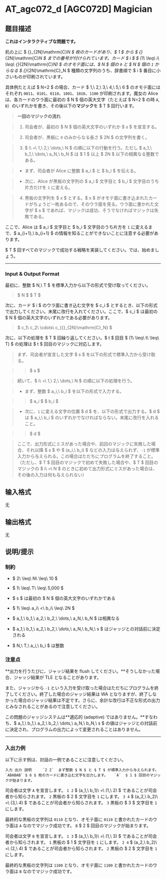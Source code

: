 # AT_agc072_d [AGC072D] Magician

## 题目描述

[problemUrl]: https://atcoder.jp/contests/agc072/tasks/agc072_d

**これはインタラクティブな問題です。**

机の上に $ {}_{2N}\mathrm{C}_N $ 枚のカードがあり、$ 1 $ から $ {}_{2N}\mathrm{C}_N $ までの番号が付けられています。カード $ i $ $ (1\ \leq\ i\ \leq\ {}_{2N}\mathrm{C}_N) $ のオモテ面には、$ N $ 個の `0` と $ N $ 個の `1` からなる $ {}_{2N}\mathrm{C}_N $ 種類の文字列のうち、辞書順で $ i $ 番目に小さいものが印刷されています。

 具体例たとえば $ N=2 $ の場合、カード $ 1,\ 2,\ 3,\ 4,\ 5,\ 6 $ のオモテ面にはそれぞれ `0011`、`0101`、`0110`、`1001`、`1010`、`1100` が印刷されます。魔女の Alice は、各カードのウラ面に最初の $ N $ 個の英大文字（たとえば $ N=2 $ の時 `A`, `B`）のいずれかを書き、その後以下の**マジック**を $ T $ 回行います。

> **一回のマジックの流れ**
> 
> 1. 司会者が、最初の $ N $ 個の英大文字のいずれか $ s $ を宣言する。
> 2. 司会者が、黒板に `0` のみからなる長さ $ 2N $ の文字列を書く。
> 3. $ i\ =\ 1,\ 2,\ \dots,\ N $ の順に以下の行動を行う。ただし $ a_1,\ b_1,\ \dots,\ a_N,\ b_N $ は $ 1 $ 以上 $ 2N $ 以下の相異なる整数である。
>   - まず、司会者が Alice に整数 $ a_i $ と $ b_i $ を伝える。
>   - 次に、Alice が黒板の文字列の $ a_i $ 文字目と $ b_i $ 文字目のうち片方だけを `1` に変える。
> 4. 黒板の文字列を $ x $ とする。$ x $ がオモテ面に書き込まれたカードがちょうど一枚あるので、そのウラ面を見る。ウラ面に書かれた文字が $ s $ であれば、マジックは成功、そうでなければマジックは失敗である。

ここで、Alice は $ a_i $ 文字目と $ b_i $ 文字目のうち片方を `1` に変えるまで、$ a_{i+1},\ b_{i+1} $ の情報を知ることができないことに注意する必要があります。

$ T $ 回すべてのマジックで成功する戦略を実装してください。では、始めましょう。

- - - - - -

### Input &amp; Output Format

最初に、整数 $ N,\ T $ を標準入力から以下の形式で受け取ってください。

> $ N $ $ T $

次に、カード $ i $ のウラ面に書き込む文字を $ c_i $ とするとき、以下の形式で出力してください。末尾に改行を入れてください。ここで、$ c_i $ は最初の $ N $ 個の英大文字のいずれかである必要があります。

> $ c_1\ c_2\ \cdots\ c_{{}_{2N}\mathrm{C}_N} $

次に、以下の処理を $ T $ 回繰り返してください。$ t $ 回目 $ (1\ \leq\ t\ \leq\ T) $ の処理は $ t $ 回目のマジックに対応します。

> まず、司会者が宣言した文字 $ s $ を以下の形式で標準入力から受け取る。
> 
> > $ s $
> 
> 続いて、$ i\ =\ 1,\ 2,\ \dots,\ N $ の順に以下の処理を行う。
> 
> - まず、整数 $ a_i,\ b_i $ を以下の形式で入力する。
>  
> > $ a_i $ $ b_i $
> 
> - 次に、`1` に変える文字の位置 $ d $ を、以下の形式で出力する。$ d $ は $ a_i,\ b_i $ のいずれかでなければならない。末尾に改行を入れること。
>  
> > $ d $
> 
> ここで、出力形式にミスがあった場合や、前回のマジックに失敗した場合、それ以降 $ s $ や $ (a_i,\ b_i) $ などの入力は与えられず、`-1` が標準入力から与えられる。この場合はただちにプログラムを終了すること。（ただし、$ T $ 回目のマジックで初めて失敗した場合や、$ T $ 回目のマジックの $ i\ =\ N $ のときに初めて出力形式にミスがあった場合は、その後の入力は何も与えられない）

## 输入格式

无

## 输出格式

无

## 说明/提示

### 制約

- $ 2\ \leq\ N\ \leq\ 10 $
- $ 1\ \leq\ T\ \leq\ 5\,000 $
- $ s $ は最初の $ N $ 個の英大文字のいずれかである
- $ 1\ \leq\ a_i\ <\ b_i\ \leq\ 2N $
- $ a_1,\ b_1,\ a_2,\ b_2,\ \dots,\ a_N,\ b_N $ は相異なる
- $ a_1,\ b_1,\ a_2,\ b_2,\ \dots,\ a_N,\ b_N,\ s $ はジャッジとの対話前に決定される
- $ N,\ T,\ a_i,\ b_i $ は整数
 
### 注意点

 **出力を行うたびに、ジャッジ結果を flush してください。**そうしなかった場合、ジャッジ結果が TLE となることがあります。

 また、ジャッジから `-1` という入力を受け取った場合はただちにプログラムを終了してください。終了した場合のジャッジ結果は WA となりますが、終了しなかった場合のジャッジ結果は不定です。さらに、余計な改行は不正な形式の出力とみなされることがあるので注意してください。

 この問題のジャッジシステムは**適応的 (adaptive) ではありません。**すなわち、$ a_1,\ b_1,\ a_2,\ b_2,\ \dots,\ a_N,\ b_N,\ s $ の値はジャッジとの対話前に決定され、プログラムの出力によって変更されることはありません。

 

 - - - - - -

### 入出力例

以下に示す例は、対話の一例であることに注意してください。

    入力 出力 説明     `2 2`  まず整数 $ N $ と $ T $ が標準入力から与えられます。    `ABABAB` $ 6 $ 枚のカードに書き込む文字を出力します。   `A`  $ 1 $ 回目のマジックが始まります。  
司会者は文字 `A` を宣言します。   `1 2`  $ (a_1,\ b_1)\ =\ (1,\ 2) $ であることが司会者から知らされます。    `2` 黒板の $ 2 $ 文字目を `1` にします。   `3 4`  $ (a_2,\ b_2)\ =\ (3,\ 4) $ であることが司会者から知らされます。    `3` 黒板の $ 3 $ 文字目を `1` にします。  
 最終的な黒板の文字列は `0110` となり、オモテ面に `0110` と書かれたカードのウラ面は `A` なのでマジック成功です。   `B`  $ 2 $ 回目のマジックが始まります。  
司会者は文字 `B` を宣言します。   `1 3`  $ (a_1,\ b_1)\ =\ (1,\ 3) $ であることが司会者から知らされます。    `1` 黒板の $ 1 $ 文字目を `1` にします。   `2 4`  $ (a_2,\ b_2)\ =\ (2,\ 4) $ であることが司会者から知らされます。    `2` 黒板の $ 2 $ 文字目を `1` にします。  
 最終的な黒板の文字列は `1100` となり、オモテ面に `1100` と書かれたカードのウラ面は `B` なのでマジック成功です。